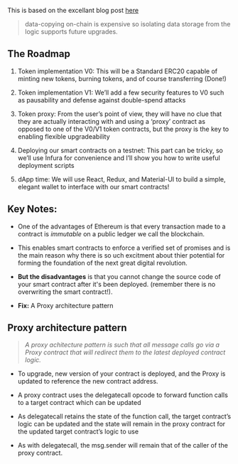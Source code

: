 This is based on the excellant blog post [here](https://medium.com/carbon-money/how-to-build-and-deploy-a-full-stack-upgradeable-erc-20-dapp-81a7e35e374)

> data-copying on-chain is expensive so isolating data storage from the logic supports future upgrades.

## The Roadmap
1. Token implementation V0: This will be a Standard ERC20 capable of minting new tokens, burning tokens, and of course transferring (Done!)

2. Token implementation V1: We’ll add a few security features to V0 such as pausability and defense against double-spend attacks
3. Token proxy: From the user’s point of view, they will have no clue that they are actually interacting with and using a ‘proxy’ contract as opposed to one of the V0/V1 token contracts, but the proxy is the key to enabling flexible upgradeability
4. Deploying our smart contracts on a testnet: This part can be tricky, so we’ll use Infura for convenience and I’ll show you how to write useful deployment scripts
5. dApp time: We will use React, Redux, and Material-UI to build a simple, elegant wallet to interface with our smart contracts!




## Key Notes:
 * One of the advantages of Ethereum is that every transaction made to a contract is _immutable_ on a public ledger we call the blockchain.
 
 * This enables smart contracts to enforce a verified set of promises and is the main reason why there is so uch excitment about thier potential for forming the foundation of the next great digital revolution.
 
 * __But the disadvantages__ is that you cannot change the source code of your smart contract after it's been deployed. (remember there is no overwriting the smart contract!).
 
 * __Fix:__ A Proxy architecture pattern
 
## Proxy architecture pattern
 > _A proxy achitecture pattern is such that all message calls go via a Proxy contract that will redirect them to the latest deployed contract logic._

* To upgrade, new version of your contract is deployed, and the Proxy is updated to reference the new contract address.

* A proxy contract uses the delegatecall opcode to forward function calls to a target contract which can be updated

* As delegatecall retains the state of the function call, the target contract’s logic can be updated and the state will remain in the proxy contract for the updated target contract’s logic to use

* As with delegatecall, the msg.sender will remain that of the caller of the proxy contract.

